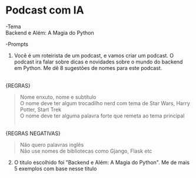 # Podcast com IA

-Tema <br>
Backend e Além: A Magia do Python

-Prompts
<br>
1. Você é um roteirista de um podcast, e vamos criar um podcast.
O podcast ira falar sobre dicas e novidades sobre o mundo do backend em Python.
Me dê 8 sugestões de nomes para este podcast.<br><br>

{REGRAS}<br>
> Nome enxuto, nome e subtítulo<br>
> O nome deve ter algum trocadilho nerd com tema de Star Wars, Harry Potter, Start Trek<br>
> O nome deve ter alguma palavra forte que remeta ao tema principal<br><br>

{REGRAS NEGATIVAS}<br>
> Não quero palavras inglês<br>
> Não use nomes de bibliotecas como Gjango, Flask etc<br>

2. O titulo escolhido foi "Backend e Além: A Magia do Python". Me de mais 5 exemplos com base nesse titulo
